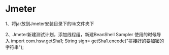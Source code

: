# Jmeter
1、将jar放到Jmeter安装目录下的lib文件夹下

2、Jmeter新建测试计划，添加线程组，新建BeanShell Sampler
使用的时候导入
import com.hsw.getSha1;
String sign= getSha1.encode("拼接好的要加密的字符串");
